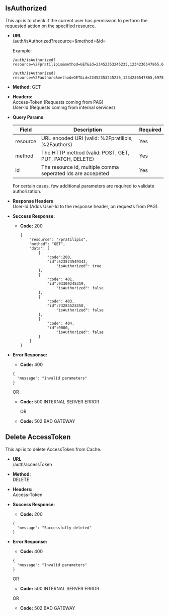 **IsAuthorized**
----
  This api is to check if the current user has permission to perform the requested action on the specified resource.

* **URL**  
  /auth/isAuthorized?resource=&method=&id= 
  
  Example:  
  ```
  /auth/isAuthorized?resource=%2Fpratilipis&method=GET&id=23452353245235,1234236547865,69785476456746
   ```
   
   ```
   /auth/isAuthorized?resource=%2Fauthors&method=GET&id=23452353245235,1234236547865,69785476456746
   ```
   

* **Method:**
  GET

* **Headers:**  
    Access-Token (Requests coming from PAG)  
    User-Id (Requests coming from internal services)

* **Query Params**
    
    | Field      | Description                                                    | Required   |
    | ---------- | -------------------------------------------------------------- | ---------- |
    | resource   | URL encoded URI (valid: %2Fpratilipis, %2Fauthors)    | Yes        |
    | method | The HTTP method (valid: POST, GET, PUT, PATCH, DELETE)       | Yes        |
    | id	| The resource id, multiple comma seperated ids are accepeted 	| Yes	|
    
  For certain cases, few additional parameters are required to validate authorization.

* **Response Headers**  
  User-Id (Adds User-Id to the response header, on requests from PAG).

* **Success Response:**
  * **Code:** 200 
    ~~~
	{
		"resource": "/pratilipis",
		"method": "GET",
		"data": [
	        {
	        	"code":200,
	          	"id":523523549343,
	            	"isAuthorized": true
	        },
	        {
		        "code": 401,
	          	"id":93309245319,
	            	"isAuthorized": false
	        },
	        {
		        "code": 403,
	          	"id":73284523450,
	            	"isAuthorized": false
	        },
	        {
		        "code": 404,
	          	"id":0000,
	            	"isAuthorized": false
	        }
		]
	}
    ~~~
    
* **Error Response:**
  * **Code:** 400  
  ~~~
  {
  	"message": "Invalid parameters"
  }
  ~~~
 
    OR
 
  * **Code:** 500 INTERNAL SERVER ERROR  

	OR

  * **Code:** 502 BAD GATEWAY    
  
  
**Delete AccessToken**
----
  This api is to delete AccessToken from Cache.

* **URL**  
  /auth/accessToken  
  
* **Method:**  
  DELETE

* **Headers:**  
  Access-Token
    
* **Success Response:**
  * **Code:** 200 
  ~~~
  {
    "message": "Successfully deleted"
  }
  ~~~
    
* **Error Response:**
  * **Code:** 400  
  ~~~
  {
    "message": "Invalid parameters"
  }
  ~~~
 
  OR
 
  * **Code:** 500 INTERNAL SERVER ERROR  

  OR

  * **Code:** 502 BAD GATEWAY    
